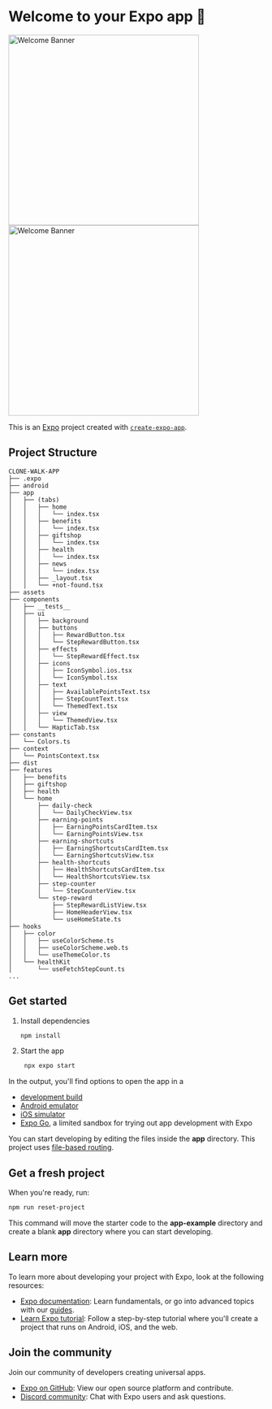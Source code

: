 # Welcome to your Expo app 👋
<img src="https://github.com/user-attachments/assets/8223ed51-e8e9-478a-a3a2-7ecb82491b45" alt="Welcome Banner" width="375"/>
<img src="https://github.com/user-attachments/assets/b0a85983-ed7e-4f8b-928f-48d533cb20a5" alt="Welcome Banner" width="375"/>

This is an [Expo](https://expo.dev) project created with [`create-expo-app`](https://www.npmjs.com/package/create-expo-app).

## Project Structure
```
CLONE-WALK-APP
├── .expo
├── android
├── app
│   ├── (tabs)
│   │   ├── home
│   │   │   └── index.tsx
│   │   ├── benefits
│   │   │   └── index.tsx
│   │   ├── giftshop
│   │   │   └── index.tsx
│   │   ├── health
│   │   │   └── index.tsx
│   │   ├── news
│   │   │   └── index.tsx
│   │   ├── _layout.tsx
│   │   └── +not-found.tsx
├── assets
├── components
│   ├── __tests__
│   ├── ui
│   │   ├── background
│   │   ├── buttons
│   │   │   ├── RewardButton.tsx
│   │   │   └── StepRewardButton.tsx
│   │   ├── effects
│   │   │   └── StepRewardEffect.tsx
│   │   ├── icons
│   │   │   ├── IconSymbol.ios.tsx
│   │   │   └── IconSymbol.tsx
│   │   ├── text
│   │   │   ├── AvailablePointsText.tsx
│   │   │   ├── StepCountText.tsx
│   │   │   └── ThemedText.tsx
│   │   ├── view
│   │   │   └── ThemedView.tsx
│   │   └── HapticTab.tsx
├── constants
│   └── Colors.ts
├── context
│   └── PointsContext.tsx
├── dist
├── features
│   ├── benefits
│   ├── giftshop
│   ├── health
│   └── home
│       ├── daily-check
│       │   └── DailyCheckView.tsx
│       ├── earning-points
│       │   ├── EarningPointsCardItem.tsx
│       │   └── EarningPointsView.tsx
│       ├── earning-shortcuts
│       │   ├── EarningShortcutsCardItem.tsx
│       │   └── EarningShortcutsView.tsx
│       ├── health-shortcuts
│       │   ├── HealthShortcutsCardItem.tsx
│       │   └── HealthShortcutsView.tsx
│       ├── step-counter
│       │   └── StepCounterView.tsx
│       └── step-reward
│           ├── StepRewardListView.tsx
│           ├── HomeHeaderView.tsx
│           └── useHomeState.ts
├── hooks
│   ├── color
│   │   ├── useColorScheme.ts
│   │   ├── useColorScheme.web.ts
│   │   └── useThemeColor.ts
│   └── healthKit
│       └── useFetchStepCount.ts
...
```

## Get started

1. Install dependencies

   ```bash
   npm install
   ```

2. Start the app

   ```bash
    npx expo start
   ```

In the output, you'll find options to open the app in a

- [development build](https://docs.expo.dev/develop/development-builds/introduction/)
- [Android emulator](https://docs.expo.dev/workflow/android-studio-emulator/)
- [iOS simulator](https://docs.expo.dev/workflow/ios-simulator/)
- [Expo Go](https://expo.dev/go), a limited sandbox for trying out app development with Expo

You can start developing by editing the files inside the **app** directory. This project uses [file-based routing](https://docs.expo.dev/router/introduction).

## Get a fresh project

When you're ready, run:

```bash
npm run reset-project
```

This command will move the starter code to the **app-example** directory and create a blank **app** directory where you can start developing.

## Learn more

To learn more about developing your project with Expo, look at the following resources:

- [Expo documentation](https://docs.expo.dev/): Learn fundamentals, or go into advanced topics with our [guides](https://docs.expo.dev/guides).
- [Learn Expo tutorial](https://docs.expo.dev/tutorial/introduction/): Follow a step-by-step tutorial where you'll create a project that runs on Android, iOS, and the web.

## Join the community

Join our community of developers creating universal apps.

- [Expo on GitHub](https://github.com/expo/expo): View our open source platform and contribute.
- [Discord community](https://chat.expo.dev): Chat with Expo users and ask questions.
